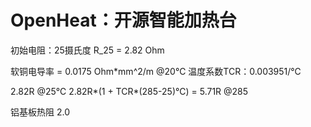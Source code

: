 # OpenHeat：开源智能加热台

初始电阻：25摄氏度 R_25 = 2.82 Ohm

软铜电导率 = 0.0175 Ohm*mm^2/m @20℃ 温度系数TCR：0.003951/℃


2.82R @25℃
2.82R*(1 + TCR*(285-25)℃) = 5.71R @285


铝基板热阻 2.0